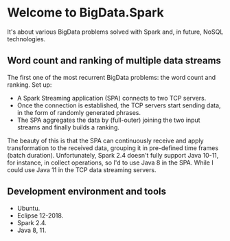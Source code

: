 # Welcome to BigData.Spark

It's about various BigData problems solved with Spark and, in future, NoSQL technologies.

## Word count and ranking of multiple data streams
The first one of the most recurrent BigData problems: the word count and ranking.
Set up:
- A Spark Streaming application (SPA) connects to two TCP servers.
- Once the connection is established, the TCP servers start sending data, in the form of randomly generated phrases.
- The SPA aggregates the data by (full-outer) joining the two input streams and finally builds a ranking. 

The beauty of this is that the SPA can continuously receive and apply transformation to the received data, grouping it in pre-defined time frames (batch duration).
Unfortunately, Spark 2.4 doesn't fully support Java 10-11, for instance, in collect operations, so I'd to use Java 8 in the SPA. While I could use Java 11 in the TCP data streaming servers.

## Development environment and tools
- Ubuntu.
- Eclipse 12-2018.
- Spark 2.4.
- Java 8, 11.
